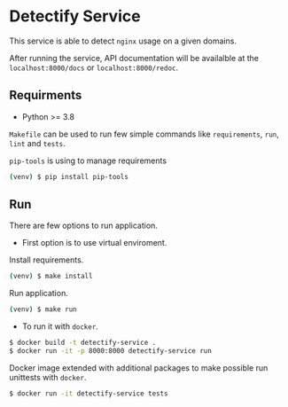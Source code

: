 # Detectify Service

This service is able to detect `nginx` usage on a given domains.

After running the service, API documentation will be availalble
at the `localhost:8000/docs` or `localhost:8000/redoc`.

## Requirments

 - Python >= 3.8

`Makefile` can be used to run few simple commands like `requirements`,
`run`, `lint` and `tests`.

`pip-tools` is using to manage requirements

```sh
(venv) $ pip install pip-tools
```

## Run

 There are few options to run application.

 - First option is to use virtual enviroment.

 Install requirements.
 ```sh
 (venv) $ make install
 ```
 Run application.
 ```sh
 (venv) $ make run
 ```

 - To run it with `docker`.
 ```sh
 $ docker build -t detectify-service .
 $ docker run -it -p 8000:8000 detectify-service run
 ```

Docker image extended with additional packages to make possible run unittests with `docker`.
 ```sh
 $ docker run -it detectify-service tests
 ```
